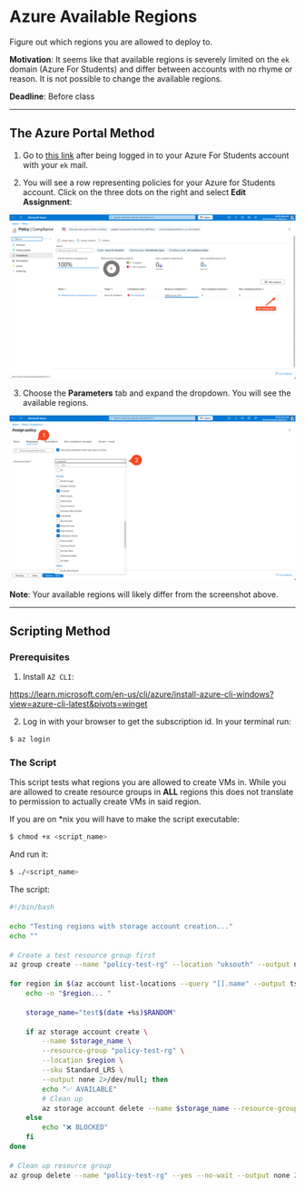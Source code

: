 # Azure Available Regions

Figure out which regions you are allowed to deploy to.

**Motivation**: It seems like that available regions is severely limited on the `ek` domain (Azure For Students) and differ between accounts with no rhyme or reason. It is not possible to change the available regions.

**Deadline**: Before class

---

## The Azure Portal Method

1. Go to [this link](https://portal.azure.com/#view/Microsoft_Azure_Policy/PolicyMenuBlade/~/Compliance) after being logged in to your Azure For Students account with your `ek` mail.

2. You will see a row representing policies for your Azure for Students account. Click on the three dots on the right and select **Edit Assignment**:

<img src="./assets_azure_available_regions/01._policy_compliance.png" alt="policy compliance azure for students">

3. Choose the **Parameters** tab and expand the dropdown. You will see the available regions.

<img src="./assets_azure_available_regions/02._assign_policy.png" alt="azure for students available regions">

**Note**: Your available regions will likely differ from the screenshot above.

---

## Scripting Method

### Prerequisites

1. Install `AZ CLI`:

https://learn.microsoft.com/en-us/cli/azure/install-azure-cli-windows?view=azure-cli-latest&pivots=winget

2. Log in with your browser to get the subscription id. In your terminal run:

```bash
$ az login
```

### The Script

This script tests what regions you are allowed to create VMs in. While you are allowed to create resource groups in **ALL** regions this does not translate to permission to actually create VMs in said region.

If you are on *nix you will have to make the script executable:

```bash
$ chmod +x <script_name>
```

And run it:

```bash
$ ./<script_name>
```

The script:

```bash
#!/bin/bash

echo "Testing regions with storage account creation..."
echo ""

# Create a test resource group first
az group create --name "policy-test-rg" --location "uksouth" --output none 2>/dev/null

for region in $(az account list-locations --query "[].name" --output tsv); do
    echo -n "$region... "
    
    storage_name="test$(date +%s)$RANDOM"
    
    if az storage account create \
        --name $storage_name \
        --resource-group "policy-test-rg" \
        --location $region \
        --sku Standard_LRS \
        --output none 2>/dev/null; then
        echo "✅ AVAILABLE"
        # Clean up
        az storage account delete --name $storage_name --resource-group "policy-test-rg" --yes --output none 2>/dev/null
    else
        echo "❌ BLOCKED"
    fi
done

# Clean up resource group
az group delete --name "policy-test-rg" --yes --no-wait --output none 2>/dev/null
```